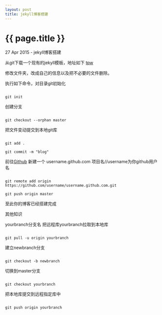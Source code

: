 ```yaml
---
layout: post
title: jekyll博客搭建
---
```


{{ page.title }}
================

<p class="meta">27 Apr 2015 - jekyll博客搭建</p>

从git下载一个现有的jekyll模板，地址如下
[tpw](https://github.com/mojombo/tpw/)

修改文件夹，改成自己的信息以及把不必要的文件删除。

执行如下命令，对目录git初始化

<code>
git init
</code>

创建分支

<code>
git checkout --orphan master
</code>

把文件变动提交到本地git库

<code>
git add .
</code>

<code>
git commit -m "blog"
</code>

前往[Github](https://github.com) 新建一个 username.github.com 项目名//username为你github用户名

<code>
git remote add origin https://github.com/username/username.github.com.git
</code>

<code>
git push origin master
</code>

至此你的博客已经搭建完成


其他知识

yourbranch分支名 把远程库yourbranch拉取到本地库

<code>
git pull -u origin yourbranch
</code>

建立newbranch分支 

<code>
git checkout -b newbranch
</code>

切换到master分支

<code>
git checkout yourbranch
</code>

把本地库提交到远程指定库中

<code>
git push origin yourbranch
</code>


